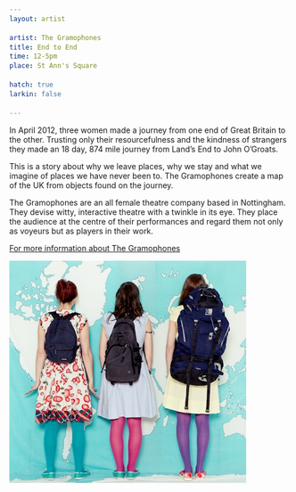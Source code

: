 ```yaml
---
layout: artist

artist: The Gramophones
title: End to End
time: 12-5pm
place: St Ann's Square

hatch: true
larkin: false

---
```


In April 2012, three women made a journey from one end of Great Britain to the other. Trusting only their resourcefulness and the kindness of strangers they made an 18 day, 874 mile journey from Land’s End to John O’Groats. 

This is a story about why we leave places, why we stay and what we imagine of places we have never been to. The Gramophones create a map of the UK from objects found on the journey.    

The Gramophones are an all female theatre company based in Nottingham. They devise witty, interactive theatre with a twinkle in its eye. They place the audience at the centre of their performances and regard them not only as voyeurs but as players in their work.    

[For more information about The Gramophones](http://www.gramophonestheatre.wordpress.com)   

![End to End](endtoend.jpg)


